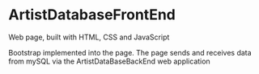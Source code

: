 # ArtistDatabaseFrontEnd
Web page, built with HTML, CSS and JavaScript  

Bootstrap implemented into the page. 
The page sends and receives data from mySQL via the ArtistDataBaseBackEnd web application
